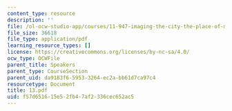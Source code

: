 ```yaml
---
content_type: resource
description: ''
file: /ol-ocw-studio-app/courses/11-947-imaging-the-city-the-place-of-media-in-city-design-and-development-fall-1998/f57d651615e52fb47af2336cec652ac5_13.pdf
file_size: 36618
file_type: application/pdf
learning_resource_types: []
license: https://creativecommons.org/licenses/by-nc-sa/4.0/
ocw_type: OCWFile
parent_title: Speakers
parent_type: CourseSection
parent_uid: da9183f6-5953-3264-ec2a-bb61d7ca97c4
resourcetype: Document
title: 13.pdf
uid: f57d6516-15e5-2fb4-7af2-336cec652ac5
---
```

